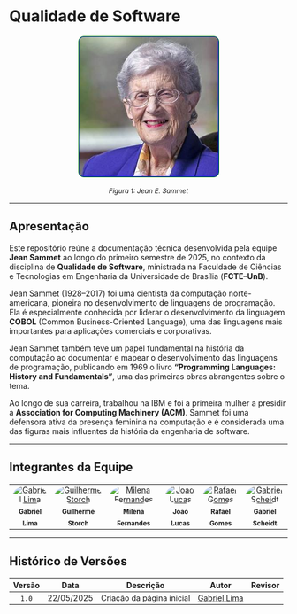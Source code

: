 # Qualidade de Software

<p align="center">
  <img src="assets/jean-sammet.png" 
       width="50%" 
       style="background-color:blue; border:1px solid green; border-radius:10px; padding:0.5px;" 
       alt="Logo AgroMart">
</p>

<p align="center" style="font-size: 12px; font-style: italic;">
  Figura 1: Jean E. Sammet 
</p>

---

## Apresentação

Este repositório reúne a documentação técnica desenvolvida pela equipe **Jean Sammet** ao longo do primeiro semestre de 2025, no contexto da disciplina de **Qualidade de Software**, ministrada na Faculdade de Ciências e Tecnologias em Engenharia da Universidade de Brasília (**FCTE–UnB**).

Jean Sammet (1928–2017) foi uma cientista da computação norte-americana, pioneira no desenvolvimento de linguagens de programação. Ela é especialmente conhecida por liderar o desenvolvimento da linguagem **COBOL** (Common Business-Oriented Language), uma das linguagens mais importantes para aplicações comerciais e corporativas.

Jean Sammet também teve um papel fundamental na história da computação ao documentar e mapear o desenvolvimento das linguagens de programação, publicando em 1969 o livro **“Programming Languages: History and Fundamentals”**, uma das primeiras obras abrangentes sobre o tema.

Ao longo de sua carreira, trabalhou na IBM e foi a primeira mulher a presidir a **Association for Computing Machinery (ACM)**. Sammet foi uma defensora ativa da presença feminina na computação e é considerada uma das figuras mais influentes da história da engenharia de software.

---

## Integrantes da Equipe

<table>
  <tr>
    <td align="center">
      <a href="https://github.com/gabriel-lima258">
        <img src="https://avatars.githubusercontent.com/u/116119327?v=4" width="100px" style="border-radius: 50%;" alt="Gabriel Lima"/>
        <br /><sub><b>Gabriel Lima</b></sub>
      </a>
    </td>
    <td align="center">
      <a href="https://github.com/storch7">
        <img src="https://avatars.githubusercontent.com/u/90935577?v=4" width="100px" style="border-radius: 50%;" alt="Guilherme Storch"/>
        <br /><sub><b>Guilherme Storch</b></sub>
      </a>
    </td>
    <td align="center">
      <a href="https://github.com/MilenaFRocha">
        <img src="https://avatars.githubusercontent.com/u/104432227?v=4" width="100px" style="border-radius: 50%;" alt="Milena Fernandes"/>
        <br /><sub><b>Milena Fernandes</b></sub>
      </a>
    </td>
    <td align="center">
      <a href="https://github.com/jlucasiqueira">
        <img src="https://avatars.githubusercontent.com/u/143570377?v=4" width="100px" style="border-radius: 50%;" alt="Joao Lucas"/>
        <br /><sub><b>Joao Lucas</b></sub>
      </a>
    </td>
    <td align="center">
      <a href="https://github.com/rafgpereira">
        <img src="https://avatars.githubusercontent.com/u/81361524?v=4" width="100px" style="border-radius: 50%;" alt="Rafael Gomes"/>
        <br /><sub><b>Rafael Gomes</b></sub>
      </a>
    </td>
    <td align="center">
      <a href="https://github.com/Gxaite">
        <img src="https://avatars.githubusercontent.com/u/111130521?v=4" width="100px" style="border-radius: 50%;" alt="Gabriel Scheidt"/>
        <br /><sub><b>Gabriel Scheidt</b></sub>
      </a>
    </td>
  </tr>
</table>

---

## Histórico de Versões

|Versão|Data|Descrição|Autor|Revisor|
|:----:|----|---------|-----|:-------:|
|`1.0`|22/05/2025|Criação da página inicial|[Gabriel Lima](https://github.com/gabriel-lima258)| |

